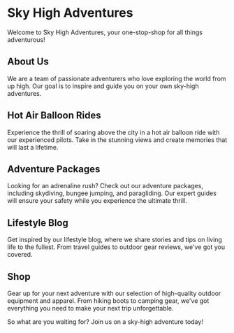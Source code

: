 <!--font:Poppins-->

# Sky High Adventures

Welcome to Sky High Adventures, your one-stop-shop for all things adventurous!

## About Us

We are a team of passionate adventurers who love exploring the world from up high. Our goal is to inspire and guide you on your own sky-high adventures.

## Hot Air Balloon Rides

Experience the thrill of soaring above the city in a hot air balloon ride with our experienced pilots. Take in the stunning views and create memories that will last a lifetime.

## Adventure Packages

Looking for an adrenaline rush? Check out our adventure packages, including skydiving, bungee jumping, and paragliding. Our expert guides will ensure your safety while you experience the ultimate thrill.

## Lifestyle Blog

Get inspired by our lifestyle blog, where we share stories and tips on living life to the fullest. From travel guides to outdoor gear reviews, we've got you covered.

## Shop

Gear up for your next adventure with our selection of high-quality outdoor equipment and apparel. From hiking boots to camping gear, we've got everything you need to make your next trip unforgettable.

So what are you waiting for? Join us on a sky-high adventure today!

<!--

Write me markdown content of website with wallpaper:

"A whimsical scene of a hot air balloon flying over a city for a lifestyle or adventure website"

The header of the page should not be copy of the text but rather a real content of the website which is using this wallpaper.


---


# Sky High Adventures

Welcome to Sky High Adventures, your one-stop-shop for all things adventurous!

## About Us
We are a team of passionate adventurers who love exploring the world from up high. Our goal is to inspire and guide you on your own sky-high adventures.

## Hot Air Balloon Rides
Experience the thrill of soaring above the city in a hot air balloon ride with our experienced pilots. Take in the stunning views and create memories that will last a lifetime.

## Adventure Packages
Looking for an adrenaline rush? Check out our adventure packages, including skydiving, bungee jumping, and paragliding. Our expert guides will ensure your safety while you experience the ultimate thrill.

## Lifestyle Blog
Get inspired by our lifestyle blog, where we share stories and tips on living life to the fullest. From travel guides to outdoor gear reviews, we've got you covered.

## Shop
Gear up for your next adventure with our selection of high-quality outdoor equipment and apparel. From hiking boots to camping gear, we've got everything you need to make your next trip unforgettable.

So what are you waiting for? Join us on a sky-high adventure today!


---


Write me a Google font which is best fitting for the website.

Pick from the list:
- Exo 2
- Dancing Script
- Alegreya
- Cormorant Garamond
- Barlow Condensed
- Playfair Display
- Lobster
- Montserrat
- Open Sans
- Futura
- Barlow Condensed
- Lato
- IBM Plex Sans
- Inter
- Orbitron
- Cinzel
- Poppins
- Great Vibes
- Roboto
- Cabin
- Raleway
- Cinzel Decorative


Write just the font name nothing else.


---


Poppins

-->
